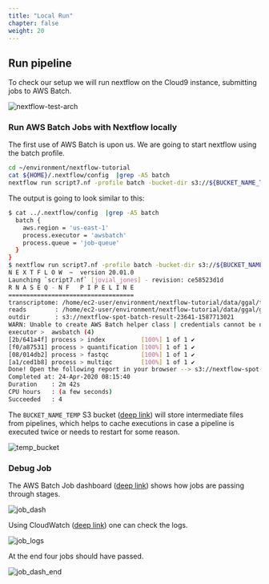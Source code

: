 ```yaml
---
title: "Local Run"
chapter: false
weight: 20
---
```


## Run pipeline

To check our setup we will run nextflow on the Cloud9 instance, submitting jobs to AWS Batch.

![nextflow-test-arch](/images/nextflow-on-aws-batch/nextflow202/nextflow-test-arch.png)

### Run AWS Batch Jobs with Nextflow locally

The first use of AWS Batch is upon us. We are going to start nextflow using the batch profile.

```bash
cd ~/environment/nextflow-tutorial
cat ${HOME}/.nextflow/config  |grep -A5 batch
nextflow run script7.nf -profile batch -bucket-dir s3://${BUCKET_NAME_TEMP} --outdir=s3://${BUCKET_NAME_RESULTS}
```

The output is going to look similar to this:

```bash
$ cat ../.nextflow/config  |grep -A5 batch
  batch {
    aws.region = 'us-east-1'
    process.executor = 'awsbatch'
    process.queue = 'job-queue'
  }
}
$ nextflow run script7.nf -profile batch -bucket-dir s3://${BUCKET_NAME_TEMP} --outdir=s3://${BUCKET_NAME_RESULTS}
N E X T F L O W  ~  version 20.01.0
Launching `script7.nf` [jovial_jones] - revision: ce58523d1d
R N A S E Q - N F   P I P E L I N E
===================================
transcriptome: /home/ec2-user/environment/nextflow-tutorial/data/ggal/transcriptome.fa
reads        : /home/ec2-user/environment/nextflow-tutorial/data/ggal/gut_{1,2}.fq
outdir       : s3://nextflow-spot-batch-result-23641-1587713021
WARN: Unable to create AWS Batch helper class | credentials cannot be null
executor >  awsbatch (4)
[2b/641a4f] process > index          [100%] 1 of 1 ✔
[f0/a87531] process > quantification [100%] 1 of 1 ✔
[08/014db2] process > fastqc         [100%] 1 of 1 ✔
[a1/ced1b8] process > multiqc        [100%] 1 of 1 ✔
Done! Open the following report in your browser --> s3://nextflow-spot-batch-result-23641-1587713021/multiqc_report.html
Completed at: 24-Apr-2020 08:15:40
Duration    : 2m 42s
CPU hours   : (a few seconds)
Succeeded   : 4
```

The `BUCKET_NAME_TEMP` S3 bucket ([deep link](https://s3.console.aws.amazon.com/s3/home)) will store intermediate files from pipelines, which helps to cache executions in case a pipeline is executed twice or needs to restart for some reason.

![temp_bucket](/images/nextflow-on-aws-batch/nextflow202/temp_bucket.png)

### Debug Job

The AWS Batch Job dashboard ([deep link](https://console.aws.amazon.com/batch/home)) shows how jobs are passing through stages.

![job_dash](/images/nextflow-on-aws-batch/nextflow202/job_dash.png)

Using CloudWatch ([deep link](https://console.aws.amazon.com/cloudwatch/home#logStream:group=/aws/batch/job)) one can check the logs.

![job_logs](/images/nextflow-on-aws-batch/nextflow202/job_logs.png)

At the end four jobs should have passed.

![job_dash_end](/images/nextflow-on-aws-batch/nextflow202/job_dash_end.png)
